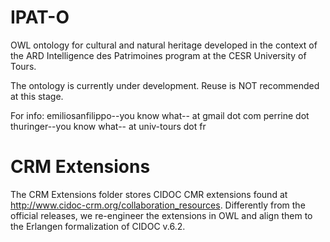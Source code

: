 # IPAT-O
OWL ontology for cultural and natural heritage developed in the context of the ARD Intelligence des Patrimoines program at the CESR University of Tours.

The ontology is currently under development. Reuse is NOT recommended at this stage.

For info: 
emiliosanfilippo--you know what-- at gmail dot com
perrine dot thuringer--you know what-- at univ-tours dot fr

# CRM Extensions

The CRM Extensions folder stores CIDOC CMR extensions found at http://www.cidoc-crm.org/collaboration_resources. Differently from the official releases, we re-engineer the extensions in OWL and align them to the Erlangen formalization of CIDOC v.6.2. 
